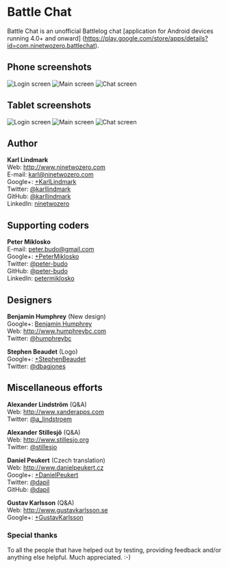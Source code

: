 Battle Chat
=============
Battle Chat is an unofficial Battlelog chat [application for Android devices running 4.0+ and onward] (https://play.google.com/store/apps/details?id=com.ninetwozero.battlechat).

Phone screenshots
------------
![Login screen](http://ninetwozero.github.io/Battle-Chat/images/screenshots/phone/login.png) ![Main screen](http://ninetwozero.github.io/Battle-Chat/images/screenshots/phone/main.png) ![Chat screen](http://ninetwozero.github.io/Battle-Chat/images/screenshots/phone/chat.png)

Tablet screenshots
------------
![Login screen](http://ninetwozero.github.io/Battle-Chat/images/screenshots/tablet/login.png) ![Main screen](http://ninetwozero.github.io/Battle-Chat/images/screenshots/tablet/main.png) ![Chat screen](http://ninetwozero.github.io/Battle-Chat/images/screenshots/tablet/chat.png)

Author
------------
**Karl Lindmark**<br />
Web: http://www.ninetwozero.com<br />
E-mail: karl@ninetwozero.com<br />
Google+: [+KarlLindmark](https://plus.google.com/+KarlLindmark)<br />
Twitter: [@karllindmark](https://www.twitter.com/karllindmark)<br />
GitHub: [@karllindmark](https://www.github.com/karllindmark)<br />
LinkedIn: [ninetwozero](http://www.linkedin.com/in/ninetwozero)<br />

Supporting coders
------------
**Peter Miklosko**<br />
E-mail: peter.budo@gmail.com<br />
Google+: [+PeterMiklosko](https://plus.google.com/+PeterMiklosko)<br />
Twitter: [@peter-budo](https://www.twitter.com/peter-budo)<br />
GitHub: [@peter-budo](https://www.github.com/peter-budo)<br />
LinkedIn: [petermiklosko](http://www.linkedin.com/in/petermiklosko)<br />

Designers
------------
**Benjamin Humphrey** (New design)<br />
Google+: [Benjamin Humphrey](https://plus.google.com/104703796076849938233)<br />
Web: http://www.humphreybc.com<br />
Twitter: [@humphreybc](https://www.twitter.com/humphreybc)<br />

**Stephen Beaudet** (Logo)<br />
Google+: [+StephenBeaudet](https://plus.google.com/+StephenBeaudet)<br />
Twitter: [@dbagjones](https://www.twitter.com/dbagjones)<br />

Miscellaneous efforts
------------
**Alexander Lindström** (Q&A)<br />
Web: http://www.xanderapps.com<br />
Twitter: [@a_lindstroem](https://www.twitter.com/a_lindstroem)<br />

**Alexander Stillesjö** (Q&A)<br />
Web: http://www.stillesjo.org<br />
Twitter: [@stillesjo](https://www.twitter.com/stillesjo)<br />

**Daniel Peukert** (Czech translation)<br />
Web: http://www.danielpeukert.cz<br />
Google+: [+DanielPeukert](https://plus.google.com/+DanielPeukert)<br />
Twitter: [@dapil](https://www.twitter.com/dapil)<br />
GitHub: [@dapil](https://github.com/dapil)<br />

**Gustav Karlsson** (Q&A)<br />
Web: http://www.gustavkarlsson.se<br />
Google+: [+GustavKarlsson](https://plus.google.com/GustavKarlsson)<br />


### Special thanks
To all the people that have helped out by testing, providing feedback and/or anything else helpful. Much appreciated. :-)
